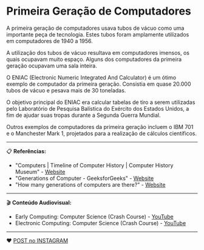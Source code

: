 # Primeira Geração de Computadores

A primeira geração de computadores usava tubos de vácuo como uma importante peça de tecnologia. Estes tubos foram amplamente utilizados em computadores de 1940 a 1956.

A utilização dos tubos de vácuo resultava em computadores imensos, os quais ocupavam muito espaço. Alguns dos computadores da primeira geração ocupavam uma sala inteira.

O ENIAC (Electronic Numeric Integrated And Calculator) é um ótimo exemplo de computador da primeira geração. Consistia em quase 20.000 tubos de vácuo e pesava mais de 30 toneladas.

O objetivo principal do ENIAC era calcular tabelas de tiro a serem utilizadas pelo Laboratório de Pesquisa Balística do Exército dos Estados Unidos, a fim de ajudar suas tropas durante a Segunda Guerra Mundial.

Outros exemplos de computadores da primeira geração incluem o IBM 701 e o Manchester Mark 1, projetados para a realização de cálculos científicos.

---

📋 **Referências:**

- "Computers | Timeline of Computer History | Computer History Museum" - [Website](https://www.computerhistory.org/timeline/computers/)
- "Generations of Computer - GeeksforGeeks" - [Website](https://www.geeksforgeeks.org/generations-of-computer/)
- "How many generations of computers are there?" - [Website](https://www.computerhope.com/issues/ch001921.htm)

---


🎬 **Conteúdo Audiovisual:**

- Early Computing: Computer Science (Crash Course) - [YouTube](https://www.youtube.com/watch?v=O5nskjZ_GoI)
- Electronic Computing: Computer Science (Crash Course) - [YouTube](https://www.youtube.com/watch?v=LN0ucKNX0hc)

---

:heart: [POST no INSTAGRAM](https://www.instagram.com/p/CKH4oAYstwV/)
